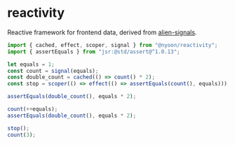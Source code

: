 # reactivity

Reactive framework for frontend data, derived from
[alien-signals](https://github.com/stackblitz/alien-signals).

```ts
import { cached, effect, scoper, signal } from "@nyoon/reactivity";
import { assertEquals } from "jsr:@std/assert@^1.0.13";

let equals = 1;
const count = signal(equals);
const double_count = cached(() => count() * 2);
const stop = scoper(() => effect(() => assertEquals(count(), equals)));

assertEquals(double_count(), equals * 2);

count(++equals);
assertEquals(double_count(), equals * 2);

stop();
count(3);
```
